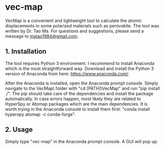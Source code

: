 # vec-map
VecMap is a convenient and lightweight tool to calculate the atomic displacements in some polarized materials such as perovskite. The tool was written by Dr. Tao Ma. For questions and suggestions, please send a message to matao1984@gmail.com.

## 1. Installation
The tool requires Python 3 environment. I recommend to install Anaconda which is the most straightforward way. Download and install the Python 3 version of Anaconda from here: https://www.anaconda.com/.

After the Anaconda is installed, open the Anaconda prompt console. Simply navigate to the VecMap\ folder with "cd [PATH]\VecMap" and run "pip install ./". The pip should take care of the dependencies and install the package automatically. In case errors happen, most likely they are related to HyperSpy or Atomap packages which are the main dependencies. It is worth trying in the Anaconda console to install them first: "conda install hyperspy atomap -c conda-forge".

## 2. Usage
Simply type "vec-map" in the Anaconda prompt console. A GUI will pop up.

